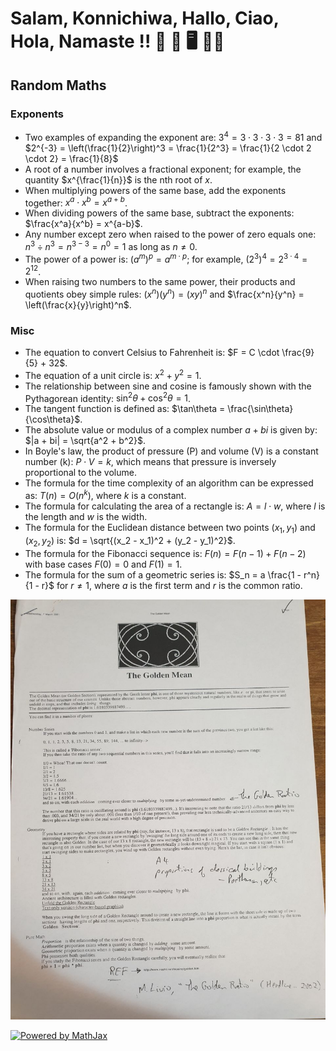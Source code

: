 # Salam, Konnichiwa, Hallo, Ciao, Hola, Namaste !! 🐉 🦘 🖥️ 👨‍🎨

## Random Maths

### Exponents

- Two examples of expanding the exponent are: $3^4 = 3 \cdot 3 \cdot 3 \cdot 3 = 81$ and $2^{-3} = \left(\frac{1}{2}\right)^3 = \frac{1}{2^3} = \frac{1}{2 \cdot 2 \cdot 2} = \frac{1}{8}$
- A root of a number involves a fractional exponent; for example, the quantity $x^{\frac{1}{n}}$ is the nth root of $x$.
- When multiplying powers of the same base, add the exponents together: $x^a \cdot x^b = x^{a+b}$.
- When dividing powers of the same base, subtract the exponents: $\frac{x^a}{x^b} = x^{a-b}$.
- Any number except zero when raised to the power of zero equals one: $n^3 \div n^3 = n^{3-3} = n^0 = 1$ as long as $n \neq 0$.
- The power of a power is: $(a^m)^p = a^{m \cdot p}$; for example, $(2^3)^4 = 2^{3 \cdot 4} = 2^{12}$.
- When raising two numbers to the same power, their products and quotients obey simple rules: $(x^n)(y^n) = (xy)^n$ and $\frac{x^n}{y^n} = \left(\frac{x}{y}\right)^n$.

### Misc

- The equation to convert Celsius to Fahrenheit is: $F = C \cdot \frac{9}{5} + 32$.
- The equation of a unit circle is: $x^2 + y^2 = 1$.
- The relationship between sine and cosine is famously shown with the Pythagorean identity: $\sin^2\theta + \cos^2\theta = 1$.
- The tangent function is defined as: $\tan\theta = \frac{\sin\theta}{\cos\theta}$.
- The absolute value or modulus of a complex number $a + bi$ is given by: $|a + bi| = \sqrt{a^2 + b^2}$.
- In Boyle's law, the product of pressure (P) and volume (V) is a constant number (k): $P \cdot V = k$, which means that pressure is inversely proportional to the volume.
- The formula for the time complexity of an algorithm can be expressed as: $T(n) = O(n^k)$, where $k$ is a constant.
- The formula for calculating the area of a rectangle is: $A = l \cdot w$, where $l$ is the length and $w$ is the width.
- The formula for the Euclidean distance between two points $(x_1, y_1)$ and $(x_2, y_2)$ is: $d = \sqrt{(x_2 - x_1)^2 + (y_2 - y_1)^2}$.
- The formula for the Fibonacci sequence is: $F(n) = F(n-1) + F(n-2)$ with base cases $F(0) = 0$ and $F(1) = 1$.
- The formula for the sum of a geometric series is: $S_n = a \frac{1 - r^n}{1 - r}$ for $r \neq 1$, where $a$ is the first term and $r$ is the common ratio.

![Golden Mean](images/golden-mean.jpg)

<a href="https://www.mathjax.org">
    <img title="Powered by MathJax"
    src="https://www.mathjax.org/badge/badge.gif"
    border="0" alt="Powered by MathJax" />
</a>
